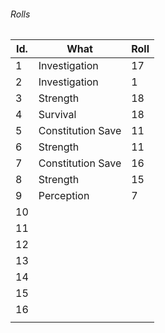 

###### Rolls
| Id. | What              | Roll |
| --- | ----------------- | ---- |
| 1   | Investigation     | 17   |
| 2   | Investigation     | 1    |
| 3   | Strength          | 18   |
| 4   | Survival          | 18   |
| 5   | Constitution Save | 11   |
| 6   | Strength          | 11   |
| 7   | Constitution Save | 16   |
| 8   | Strength          | 15   |
| 9   | Perception        | 7    |
| 10  |                   |      |
| 11  |                   |      |
| 12  |                   |      |
| 13  |                   |      |
| 14  |                   |      |
| 15  |                   |      |
| 16  |                   |      |
|     |                   |      |
